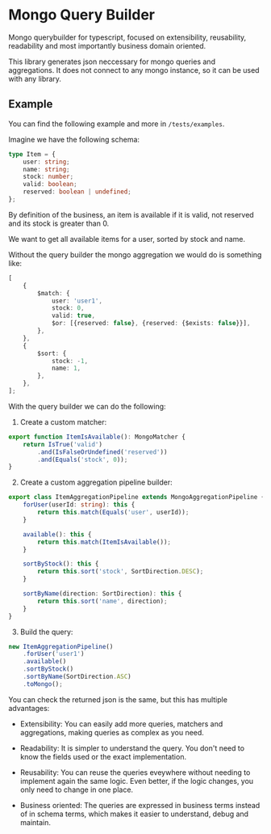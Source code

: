 # Mongo Query Builder

Mongo querybuilder for typescript, focused on extensibility, reusability, readability and most importantly business domain oriented.

This library generates json neccessary for mongo queries and aggregations. It does not connect to any mongo instance, so it can be used with any library.

## Example

You can find the following example and more in `/tests/examples`.

Imagine we have the following schema:

```typescript
type Item = {
    user: string;
    name: string;
    stock: number;
    valid: boolean;
    reserved: boolean | undefined;
};
```

By definition of the business, an item is available if it is valid, not reserved and its stock is greater than 0.

We want to get all available items for a user, sorted by stock and name.

Without the query builder the mongo aggregation we would do is something like:

```typescript
[
    {
        $match: {
            user: 'user1',
            stock: 0,
            valid: true,
            $or: [{reserved: false}, {reserved: {$exists: false}}],
        },
    },
    {
        $sort: {
            stock: -1,
            name: 1,
        },
    },
];
```

With the query builder we can do the following:

1. Create a custom matcher:

```typescript
export function ItemIsAvailable(): MongoMatcher {
    return IsTrue('valid')
        .and(IsFalseOrUndefined('reserved'))
        .and(Equals('stock', 0));
}
```

2. Create a custom aggregation pipeline builder:

```typescript
export class ItemAggregationPipeline extends MongoAggregationPipeline {
    forUser(userId: string): this {
        return this.match(Equals('user', userId));
    }

    available(): this {
        return this.match(ItemIsAvailable());
    }

    sortByStock(): this {
        return this.sort('stock', SortDirection.DESC);
    }

    sortByName(direction: SortDirection): this {
        return this.sort('name', direction);
    }
}
```

3. Build the query:

```typescript
new ItemAggregationPipeline()
    .forUser('user1')
    .available()
    .sortByStock()
    .sortByName(SortDirection.ASC)
    .toMongo();
```

You can check the returned json is the same, but this has multiple advantages:

-   Extensibility: You can easily add more queries, matchers and aggregations, making queries as complex as you need.

-   Readability: It is simpler to understand the query. You don't need to know the fields used or the exact implementation.

-   Reusability: You can reuse the queries eveywhere without needing to implement again the same logic. Even better, if the logic changes, you only need to change in one place.

-   Business oriented: The queries are expressed in business terms instead of in schema terms, which makes it easier to understand, debug and maintain.
